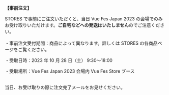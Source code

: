 <b>【事前注文】</b>

STORES で事前にご注文いただくと、当日 Vue Fes Japan 2023 の会場でのみお受け取りいただけます。<b>ご自宅などへの発送はいたしません</b>のでご注意ください。
<br>
<br>
・事前注文受付期間：商品によって異なります。詳しくは STORES の各商品ページをご覧ください。

・受取日時：2023 年 10 月 28 日（土） 9:30〜18:00

・受取場所：Vue Fes Japan 2023 会場内 Vue Fes Store ブース

<br>
当日、お受け取りの際に注文完了メールをお見せください。
